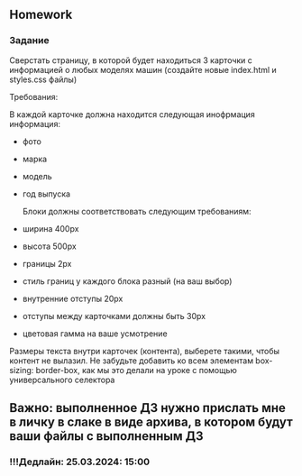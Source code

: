 ## Homework

### Задание

Сверстать страницу, в которой будет находиться 3 карточки с информацией о любых моделях машин (cоздайте новые index.html и styles.css файлы)

Требования:

В каждой карточке должна находится следующая инофрмация информация:

- фото
- марка
- модель
- год выпуска

  Блоки должны соответствовать следующим требованиям:
- ширина 400px
- высота 500px
- границы 2px
- стиль границ у каждого блока разный (на ваш выбор)
- внутренние отступы 20px
- отступы между карточками должны быть 30px
- цветовая гамма на ваше усмотрение

Размеры текста внутри карточек (контента), выберете такими, чтобы контент не вылазил. Не забудьте добавить ко всем элементам box-sizing: border-box, как мы это делали на уроке с помощью универсального селектора

## Важно: выполненное ДЗ нужно прислать мне в личку в слаке в виде архива, в котором будут ваши файлы с выполненным ДЗ

### !!!Дедлайн: 25.03.2024: 15:00
